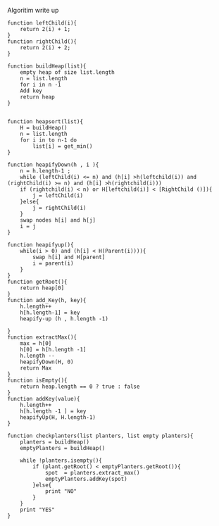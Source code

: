 Algoritim write up

    function leftChild(i){
        return 2(i) + 1;
    }
    function rightChild(){
        return 2(i) + 2;
    }

    function buildHeap(list){
        empty heap of size list.length
        n = list.length
        for i in n -1
        Add key
        return heap
    }


    function heapsort(list){
        H = buildHeap()
        n = list.length
        for i in to n-1 do
            list[i] = get_min()
    }

    function heapifyDown(h , i ){
        n = h.length-1 ;
        while (leftChild(i) <= n) and (h[i] >h(leftchild(i)) and (rightChild(i) >= n) and (h[i] >h(rightchild(i)))
        if (rightchild(i) < n) or H[leftchild(i)] < [RightChild ()]){
            j = leftChild(i)
        }else{
            j = rightChild(i)
        }
        swap nodes h[i] and h[j]
        i = j
    }

    function heapifyup(){
        while(i > 0) and (h[i] < H(Parent(i)))){
            swap h[i] and H[parent]
            i = parent(i)
        }
    }
    function getRoot(){
        return heap[0]
    }
    function add_Key(h, key){
        h.length++
        h[h.length-1] = key
        heapify-up (h , h.length -1)

    }
    function extractMax(){
        max = h[0]
        h[0] = h[h.length -1]
        h.length --
        heapifyDown(H, 0)
        return Max
    }
    function isEmpty(){
        return heap.length == 0 ? true : false
    }
    function addKey(value){
        h.length++
        h[h.length -1 ] = key
        heapifyUp(H, H.length-1)
    }

    function checkplanters(list planters, list empty planters){
        planters = buildHeap()
        emptyPlanters = buildHeap()

        while !planters.isempty(){
            if (plant.getRoot() < emptyPlanters.getRoot()){
                spot  = planters.extract_max()
                emptyPlanters.addKey(spot)
            }else{
                print "NO"
            }
        }
        print "YES"
    }
